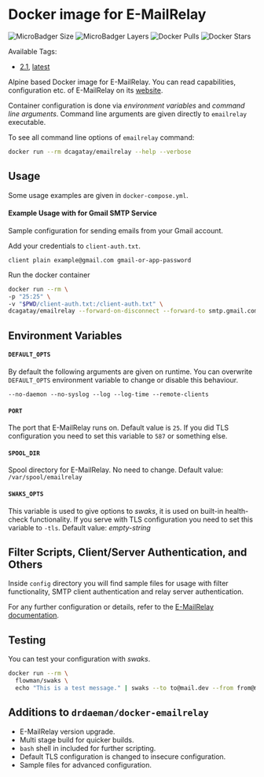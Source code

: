 # Docker image for E-MailRelay
![MicroBadger Size](https://img.shields.io/microbadger/image-size/dcagatay/emailrelay)
![MicroBadger Layers](https://img.shields.io/microbadger/layers/dcagatay/emailrelay)
![Docker Pulls](https://img.shields.io/docker/pulls/dcagatay/emailrelay)
![Docker Stars](https://img.shields.io/docker/stars/dcagatay/emailrelay)

Available Tags:
- [2.1](https://github.com/dogukancagatay/docker-emailrelay/blob/2.1/Dockerfile), [latest](https://github.com/dogukancagatay/docker-emailrelay/blob/master/Dockerfile)

Alpine based Docker image for E-MailRelay. You can read capabilities, configuration etc. of E-MailRelay on its [website](http://emailrelay.sourceforge.net).

Container configuration is done via *environment variables* and *command line arguments*. Command line arguments are given directly to ``emailrelay`` executable.

To see all command line options of ``emailrelay`` command:

```bash
docker run --rm dcagatay/emailrelay --help --verbose
```

## Usage
Some usage examples are given in ``docker-compose.yml``.

#### Example Usage with for Gmail SMTP Service
Sample configuration for sending emails from your Gmail account.

Add your credentials to ``client-auth.txt``.

```
client plain example@gmail.com gmail-or-app-password
```

Run the docker container
```bash
docker run --rm \
-p "25:25" \
-v "$PWD/client-auth.txt:/client-auth.txt" \
dcagatay/emailrelay --forward-on-disconnect --forward-to smtp.gmail.com:587 --client-tls --client-auth=/client-auth.txt
```

## Environment Variables

#### ``DEFAULT_OPTS``
By default the following arguments are given on runtime. You can overwrite ``DEFAULT_OPTS`` environment variable to change or disable this behaviour.
```
--no-daemon --no-syslog --log --log-time --remote-clients
```

#### ``PORT``
The port that E-MailRelay runs on. Default value is ``25``. If you did TLS configuration you need to set this variable to ``587`` or something else.

#### ``SPOOL_DIR``
Spool directory for E-MailRelay. No need to change. Default value: ``/var/spool/emailrelay``

#### ``SWAKS_OPTS``
This variable is used to give options to _swaks_, it is used on built-in health-check functionality. If you serve with TLS configuration you need to set this variable to ``-tls``. Default value: _empty-string_

## Filter Scripts, Client/Server Authentication, and Others
Inside ``config`` directory you will find sample files for usage with filter functionality, SMTP client authentication and relay server authentication.

For any further configuration or details, refer to the [E-MailRelay documentation](http://emailrelay.sourceforge.net).

## Testing
You can test your configuration with _swaks_.
```bash
docker run --rm \
  flowman/swaks \
  echo "This is a test message." | swaks --to to@mail.dev --from from@mail.dev --server localhost --port 25
```

## Additions to ``drdaeman/docker-emailrelay``
- E-MailRelay version upgrade.
- Multi stage build for quicker builds.
- ``bash`` shell in included for further scripting.
- Default TLS configuration is changed to insecure configuration.
- Sample files for advanced configuration.
